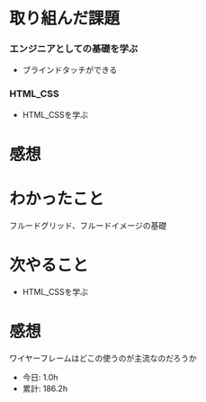 # 取り組んだ課題
### エンジニアとしての基礎を学ぶ
* ブラインドタッチができる
### HTML_CSS
* HTML_CSSを学ぶ
# 感想
# わかったこと
フルードグリッド、フルードイメージの基礎

# 次やること
* HTML_CSSを学ぶ
# 感想
ワイヤーフレームはどこの使うのが主流なのだろうか
* 今日: 1.0h
* 累計: 186.2h
